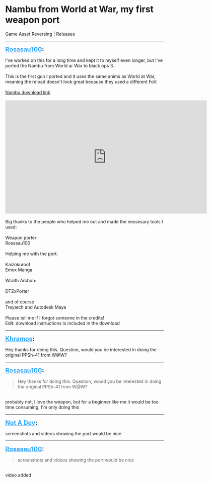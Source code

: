 # Nambu from World at War, my first weapon port
Game Asset Reversing | Releases

---
<strong style="font-size: 1.4em;"><span style="text-decoration: underline;text-decoration-color: #34a7f9;"><span style="color:#34a7f9;">Rosasau100</span></span>:</strong>

<p>I&#39;ve worked on this for a long time and kept it to myself even longer, but I&#39;ve ported the Nambu from World ar War to black ops 3.<br /><br />This is the first gun I ported and it uses the same anims as World at War, meaning the reload doesn&#39;t look great because they used a different FoV.<br /><br /><a href="https://mega.nz/#!WY00CKYS!CoESNByDvYf4eNMHqonLu-qRjfIpjdbYZAFVP1RDsmc">Nambu download link</a><br /><br /><iframe type="text/html" width="640" height="360" src="https://www.youtube.com/embed/65ZPu5loku0" frameborder="0"></iframe><br /><br />Big thanks to the people who helped me out and made the nessesary tools I used:<br /><br />Weapon porter:<br />Rosasau100<br /><br />Helping me with the port:<br /><br />Kaizokuroof<br />Emox Manga<br /><br />Wraith Archon:<br /><br />DTZxPorter<br /><br />and of course<br />Treyarch and Autodesk Maya<br /><br />Please tell me if I forgot someone in the credits!<br />Edit: download instructions is included in the download</p>

---
<strong style="font-size: 1.4em;"><span style="text-decoration: underline;text-decoration-color: #34a7f9;"><span style="color:#34a7f9;">Khramos</span></span>:</strong>

<p>Hey thanks for doing this. Question, would you be interested in doing the original PPSh-41 from W@W?</p>

---
<strong style="font-size: 1.4em;"><span style="text-decoration: underline;text-decoration-color: #34a7f9;"><span style="color:#34a7f9;">Rosasau100</span></span>:</strong>

<p><blockquote>Hey thanks for doing this. Question, would you be interested in doing the original PPSh-41 from W@W?<br /></blockquote><br /> probably not, I love the weapon, but for a beginner like me it would be too time consuming, I&#39;m only doing this</p>

---
<strong style="font-size: 1.4em;"><span style="text-decoration: underline;text-decoration-color: #34a7f9;"><span style="color:#34a7f9;">Not A Dev</span></span>:</strong>

<p>screenshots and videos showing the port would be nice</p>

---
<strong style="font-size: 1.4em;"><span style="text-decoration: underline;text-decoration-color: #34a7f9;"><span style="color:#34a7f9;">Rosasau100</span></span>:</strong>

<p><blockquote>screenshots and videos showing the port would be nice<br /></blockquote><br /> video added</p>
